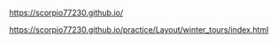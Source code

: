 https://scorpio77230.github.io/

https://scorpio77230.github.io/practice/Layout/winter_tours/index.html

